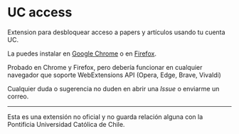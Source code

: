 # UC access

Extension para desbloquear acceso a papers y artículos usando tu cuenta UC.

La puedes instalar en [Google Chrome](https://chrome.google.com/webstore/detail/uc-access/leoijilpkelhgbhkneanedjffjhedcoa)
o en [Firefox](https://addons.mozilla.org/en-US/firefox/addon/uc-access/).

Probado en Chrome y Firefox, pero debería funcionar en cualquier navegador que soporte WebExtensions API (Opera, Edge, Brave, Vivaldi)

Cualquier duda o sugerencia no duden en abrir  una *Issue* o enviarme un correo.

-----
Esta es una extensión no oficial y no guarda relación alguna con la Pontificia Universidad Católica de Chile.
